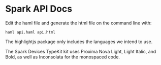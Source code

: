 # Spark API Docs

Edit the haml file and generate the html file on the command line with:

    haml api.haml api.html

The highlightjs package only includes the languages we intend to use.

The Spark Devices TypeKit kit uses Proxima Nova Light, Light Italic,
and Bold, as well as Inconsolata for the monospaced code.
